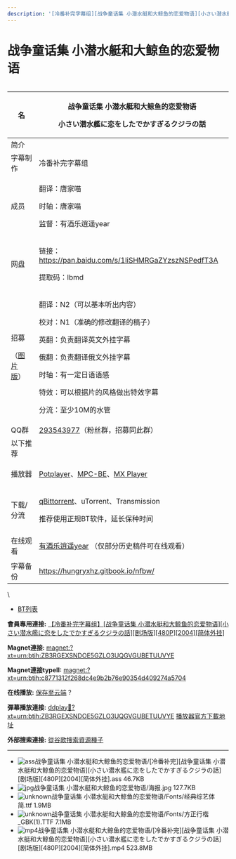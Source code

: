 ```yaml
---
description: '[冷番补完字幕组][战争童话集 小潜水艇和大鲸鱼的恋爱物语][小さい潜水艦に恋をしたでかすぎるクジラの話][剧场版][480P][2004][简体外挂]'
---
```


# 战争童话集 小潜水艇和大鲸鱼的恋爱物语



<figure><img src="https://s1.ax1x.com/2020/04/12/GOIlss.jpg" alt=""><figcaption></figcaption></figure>

| 名                                                                             | <p>战争童话集 小潜水艇和大鲸鱼的恋爱物语</p><p>小さい潜水艦に恋をしたでかすぎるクジラの話</p>                                                                                                                                  |
| ----------------------------------------------------------------------------- | --------------------------------------------------------------------------------------------------------------------------------------------------------------------------------------- |
| 简介                                                                            |                                                                                                                                                                                         |
| 字幕制作                                                                          | 冷番补完字幕组                                                                                                                                                                                 |
| 成员                                                                            | <p> </p><p>翻译：唐家喵</p><p>时轴：唐家喵</p><p>监督：有酒乐逍遥year</p>                                                                                                                                   |
| 网盘                                                                            | <p> 链接：https://pan.baidu.com/s/1liSHMRGaZYzszNSPedfT3A </p><p>提取码：lbmd </p>                                                                                                             |
| <p>招募</p><p>（<a href="https://s2.ax1x.com/2020/01/30/11aCjS.jpg">图片版</a>）</p> | <p>翻译：N2（可以基本听出内容）</p><p>校对：N1（准确的修改翻译的稿子）</p><p>英翻：负责翻译英文外挂字幕</p><p>俄翻：负责翻译俄文外挂字幕</p><p>时轴：有一定日语语感</p><p>特效：可以根据片的风格做出特效字幕</p><p>分流：至少10M的水管</p>                                       |
| QQ群                                                                           | [293543977](https://jq.qq.com/?_wv=1027\&k=46bJVff)（粉丝群，招募同此群）                                                                                                                          |
| 以下推荐                                                                          |                                                                                                                                                                                         |
| 播放器                                                                           | <p><a href="https://potplayer.daum.net/">Potplayer</a>、<a href="https://sourceforge.net/projects/mpcbe/">MPC-BE</a>、<a href="https://www.lanzous.com/b688551">MX Player</a></p><p> </p> |
| 下载/分流                                                                         | <p><a href="https://github.com/c0re100/qBittorrent-Enhanced-Edition/releases">qBittorrent</a>、uTorrent、Transmission</p><p>推荐使用正规BT软件，延长保种时间</p><p> </p>                                 |
| 在线观看                                                                          | <p><a href="https://space.bilibili.com/7336293">有酒乐逍遥year</a> （仅部分历史稿件可在线观看）</p><p> </p>                                                                                                |
| 字幕备份                                                                          | https://hungryxhz.gitbook.io/nfbw/                                                                                                                                                      |

&#x20;

\


* [BT列表](https://share.dmhy.org/topics/view/539041_480P_2004.html#tabs-1)

**會員專用連接:** [【冷番补完字幕组】\[战争童话集 小潜水艇和大鲸鱼的恋爱物语\]\[小さい潜水艦に恋をしたでかすぎるクジラの話\]\[剧场版\]\[480P\]\[2004\]\[简体外挂\]](https://dl.dmhy.org/2020/04/12/c8771312f268dc4e9b2b76e90354d409274a5704.torrent)

**Magnet連接:** [magnet:?xt=urn:btih:ZB3RGEXSNDOE5GZLO3UQGVGUBETUUVYE](https://magnet/?xt=urn:btih:ZB3RGEXSNDOE5GZLO3UQGVGUBETUUVYE\&dn=\&tr=http%3A%2F%2F104.238.198.186%3A8000%2Fannounce\&tr=udp%3A%2F%2F104.238.198.186%3A8000%2Fannounce\&tr=http%3A%2F%2Ftracker.openbittorrent.com%3A80%2Fannounce\&tr=udp%3A%2F%2Ftracker3.itzmx.com%3A6961%2Fannounce\&tr=http%3A%2F%2Ftracker4.itzmx.com%3A2710%2Fannounce\&tr=http%3A%2F%2Ftracker.publicbt.com%3A80%2Fannounce\&tr=http%3A%2F%2Ftracker.prq.to%2Fannounce\&tr=http%3A%2F%2Fopen.acgtracker.com%3A1096%2Fannounce\&tr=https%3A%2F%2Ft-115.rhcloud.com%2Fonly_for_ylbud\&tr=http%3A%2F%2Ftracker1.itzmx.com%3A8080%2Fannounce\&tr=http%3A%2F%2Ftracker2.itzmx.com%3A6961%2Fannounce\&tr=udp%3A%2F%2Ftracker1.itzmx.com%3A8080%2Fannounce\&tr=udp%3A%2F%2Ftracker2.itzmx.com%3A6961%2Fannounce\&tr=udp%3A%2F%2Ftracker3.itzmx.com%3A6961%2Fannounce\&tr=udp%3A%2F%2Ftracker4.itzmx.com%3A2710%2Fannounce)

**Magnet連接typeII:** [magnet:?xt=urn:btih:c8771312f268dc4e9b2b76e90354d409274a5704](https://magnet/?xt=urn:btih:c8771312f268dc4e9b2b76e90354d409274a5704)

**在线播放:** [保存至云端](https://mypikpak.com/drive/url-checker?url=magnet:?xt=urn:btih:c8771312f268dc4e9b2b76e90354d409274a5704) ?

**彈幕播放連接:** [ddplay:magnet:?xt=urn:btih:ZB3RGEXSNDOE5GZLO3UQGVGUBETUUVYE](ddplay:magnet:?xt=urn:btih:ZB3RGEXSNDOE5GZLO3UQGVGUBETUUVYE\&dn=\&tr=http%3A%2F%2F104.238.198.186%3A8000%2Fannounce\&tr=udp%3A%2F%2F104.238.198.186%3A8000%2Fannounce\&tr=http%3A%2F%2Ftracker.openbittorrent.com%3A80%2Fannounce\&tr=udp%3A%2F%2Ftracker3.itzmx.com%3A6961%2Fannounce\&tr=http%3A%2F%2Ftracker4.itzmx.com%3A2710%2Fannounce\&tr=http%3A%2F%2Ftracker.publicbt.com%3A80%2Fannounce\&tr=http%3A%2F%2Ftracker.prq.to%2Fannounce\&tr=http%3A%2F%2Fopen.acgtracker.com%3A1096%2Fannounce\&tr=https%3A%2F%2Ft-115.rhcloud.com%2Fonly_for_ylbud\&tr=http%3A%2F%2Ftracker1.itzmx.com%3A8080%2Fannounce\&tr=http%3A%2F%2Ftracker2.itzmx.com%3A6961%2Fannounce\&tr=udp%3A%2F%2Ftracker1.itzmx.com%3A8080%2Fannounce\&tr=udp%3A%2F%2Ftracker2.itzmx.com%3A6961%2Fannounce\&tr=udp%3A%2F%2Ftracker3.itzmx.com%3A6961%2Fannounce\&tr=udp%3A%2F%2Ftracker4.itzmx.com%3A2710%2Fannounce) [播放器官方下載地址](http://www.dandanplay.com/?from=dmhy)

**外部搜索連接:** [從谷歌搜索資源種子](https://www.google.com/search?oe=utf-8\&q=c8771312f268dc4e9b2b76e90354d409274a5704)

***

* ![ass](https://share.dmhy.org/images/icon/ass.gif)战争童话集 小潜水艇和大鲸鱼的恋爱物语/\[冷番补完]\[战争童话集 小潜水艇和大鲸鱼的恋爱物语]\[小さい潜水艦に恋をしたでかすぎるクジラの話]\[剧场版]\[480P]\[2004]\[简体外挂].ass 46.7KB
* ![jpg](https://share.dmhy.org/images/icon/jpg.gif)战争童话集 小潜水艇和大鲸鱼的恋爱物语/海报.jpg 127.7KB
* ![unknown](https://share.dmhy.org/images/icon/unknown.gif)战争童话集 小潜水艇和大鲸鱼的恋爱物语/Fonts/经典综艺体简.ttf 1.9MB
* ![unknown](https://share.dmhy.org/images/icon/unknown.gif)战争童话集 小潜水艇和大鲸鱼的恋爱物语/Fonts/方正行楷\_GBK(1).TTF 7.1MB
* ![mp4](https://share.dmhy.org/images/icon/mp4.gif)战争童话集 小潜水艇和大鲸鱼的恋爱物语/\[冷番补完]\[战争童话集 小潜水艇和大鲸鱼的恋爱物语]\[小さい潜水艦に恋をしたでかすぎるクジラの話]\[剧场版]\[480P]\[2004]\[简体外挂].mp4 523.8MB

